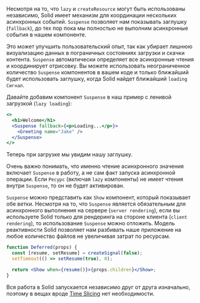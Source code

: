 Несмотря на то, что `lazy` и `createResource` могут быть использованы независимо, Solid имеет механизм для координации нескольких асинхронных событий. `Suspense` позволяет нам показывать заглушку (`fallback`), до тех пор пока мы полностью не выполним асинхронные события в нашем компоненте.

Это может улучшить пользовательский опыт, так как убирает лишнюю визуализацию данных в пограничных состояниях загрузки и скачки контента. `Suspense` автоматически определяет все асинхронные чтения и координирует отрисовку. Вы можете использовать неограниченное количество `Suspense` компонентов в вашем коде и только ближайший будет использовать заглушку, когда Solid найдет ближайший `loading` `Сигнал`. 

Давайте добавим компонент `Suspense` в наш пример с ленивой загрузкой (`lazy loading`):

```jsx
<>
  <h1>Welcome</h1>
  <Suspense fallback={<p>Loading...</p>}>
    <Greeting name="Jake" />
  </Suspense>
</>
```

Теперь при загрузке мы увидим нашу заглушку.

Очень важно понимать, что именно чтение асинхронного значения включает `Suspense` в работу, а не сам факт запуска асинхронной операции. Если `Ресурс` (включая `lazy` компоненты) не имеет чтения внутри `Suspense`, то он не будет активирован.

`Suspense` можно представить как `Show` компонент, который показывает обе ветки. Несмотря на то, что `Suspense` является обязательным для асинхронного выполнения на сервере (`server rendering`), если вы используете Solid только для рендеринга на стороне клиента (`client rendering`), то использование `Suspense` можно отложить. Модель реактивности Solid позволяет нам разбивать наше приложение на любое количество файлов не увеличивая затрат по ресурсам.

```jsx
function Deferred(props) {
  const [resume, setResume] = createSignal(false);
  setTimeout(() => setResume(true), 0);

  return <Show when={resume()}>{props.children}</Show>;
}
```

Вся работа в Solid запускается независимо друг от друга изначально, поэтому в вещах вроде [Time Slicing](https://ru.reactjs.org/blog/2018/03/01/sneak-peek-beyond-react-16.html) нет необходимости.
